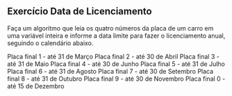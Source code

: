 ## Exercício Data de Licenciamento
Faça um algoritmo que leia os quatro números da placa de um carro em uma variável inteira e informe a data limite para fazer o licenciamento anual, seguindo o calendário abaixo.

Placa final 1 - até 31 de Março
Placa final 2 - até 30 de Abril
Placa final 3 - até 31 de Maio
Placa final 4 - até 30 de Junho
Placa final 5 - até 31 de Julho
Placa final 6 - até 31 de Agosto
Placa final 7 - até 30 de Setembro
Placa final 8 - até 31 de Outubro
Placa final 9 - até 30 de Novembro
Placa final 0 - até 15 de Dezembro